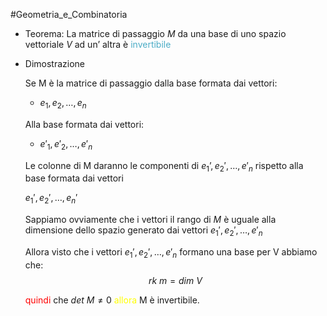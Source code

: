 #Geometria_e_Combinatoria 

- Teorema: 
  La matrice di passaggio $M$ da una base di uno spazio vettoriale $V$ ad un’ altra è <font color="#4bacc6">invertibile</font>

- Dimostrazione

  Se M è la matrice di passaggio dalla base formata dai vettori:
   - $e_{1} , e_{2} , … , e_{n}$ 
   
  Alla base formata dai vettori:
  - $e'_{1}, e'_{2}, …, e'_{n}$
  
  Le colonne di M daranno le componenti di $e_{1}’, e_{2}', …, e'_{n}$ rispetto alla base formata dai vettori 
  
  $e_{1}' , e_{2}' , … , e_{n}'$
  
  Sappiamo ovviamente che i vettori il rango di $M$ è uguale alla dimensione dello spazio generato dai vettori $e_{1}',e_{2}',\dots,e'_{n}$
  
  Allora visto che i vettori $e_{1}', e_{2}', …, e'_{n}$ formano una base per V abbiamo che:
  $$rk\ m = dim \ V$$
 
  <font color="#ff0000">quindi</font> che $det\  M ≠ 0$ <font color="#ffff00">allora</font> M è invertibile.